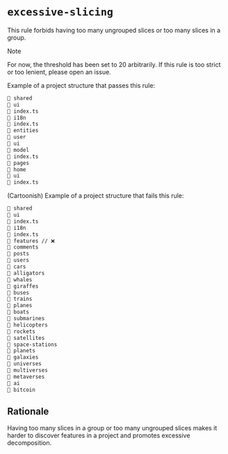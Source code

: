 # `excessive-slicing`

This rule forbids having too many ungrouped slices or too many slices in a group.

> [!NOTE]
> For now, the threshold has been set to 20 arbitrarily. If this rule is too strict or too lenient, please open an issue.

Example of a project structure that passes this rule:

```md
📂 shared
📂 ui
📄 index.ts
📂 i18n
📄 index.ts
📂 entities
📂 user
📂 ui
📂 model
📄 index.ts
📂 pages
📂 home
📂 ui
📄 index.ts
```

(Cartoonish) Example of a project structure that fails this rule:

```md
📂 shared
📂 ui
📄 index.ts
📂 i18n
📄 index.ts
📂 features // ❌
📂 comments
📂 posts
📂 users
📂 cars
📂 alligators
📂 whales
📂 giraffes
📂 buses
📂 trains
📂 planes
📂 boats
📂 submarines
📂 helicopters
📂 rockets
📂 satellites
📂 space-stations
📂 planets
📂 galaxies
📂 universes
📂 multiverses
📂 metaverses
📂 ai
📂 bitcoin
```

## Rationale

Having too many slices in a group or too many ungrouped slices makes it harder to discover features in a project and promotes excessive decomposition.
